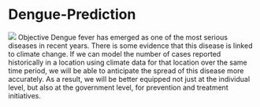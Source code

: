 # Dengue-Prediction

<img src ="https://www.google.com/url?sa=i&url=https%3A%2F%2Fwww.firstpost.com%2Fliving%2Ffrom-papaya-to-pomegranates-what-to-eat-and-avoid-while-battling-dengue-fever-11577971.html&psig=AOvVaw1s5p4i6RVVjHb7vNsvCN9G&ust=1691531419460000&source=images&cd=vfe&opi=89978449&ved=0CBEQjRxqFwoTCMDXruPDy4ADFQAAAAAdAAAAABAE">
Objective
Dengue fever has emerged as one of the most serious diseases in recent years. There is some evidence that this disease is linked to climate change. If we can model the number of cases reported historically in a location using climate data for that location over the same time period, we will be able to anticipate the spread of this disease more accurately. As a result, we will be better equipped not just at the individual level, but also at the government level, for prevention and treatment initiatives.
